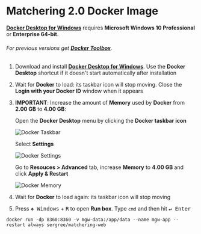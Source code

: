 # Matchering 2.0 Docker Image

**[Docker Desktop for Windows]** requires **Microsoft Windows 10 Professional** or **Enterprise 64-bit**. 

###### For previous versions get **[Docker Toolbox]**.

1. Download and install **[Docker Desktop for Windows]**. Use the **Docker Desktop** shortcut if it doesn't start automatically after installation
2. Wait for **Docker** to load: its taskbar icon will stop moving. Close the **Login with your Docker ID** window when it appears
3. **IMPORTANT**: Increase the amount of **Memory** used by **Docker** from **2.00 GB** to **4.00 GB**:

   Open the **Docker Desktop** menu by clicking the **Docker taskbar icon**
   
   ![Docker Taskbar](https://docs.docker.com/docker-for-windows/images/whale-icon-systray-hidden.png)

   Select **Settings**
   
   ![Docker Settings](https://docs.docker.com/docker-for-windows/images/docker-menu-settings.png)

   Go to **Resouces > Advanced** tab, increase **Memory** to **4.00 GB** and click **Apply & Restart**
   
   ![Docker Memory](https://github.com/sergree/matchering/blob/develop/images/docker-4gb.png)
4. Wait for **Docker** to load again: its taskbar icon will stop moving
5. Press <kbd>❖ Windows</kbd> + <kbd>R</kbd> to open **Run box**. Type `cmd` and then hit <kbd>↵ Enter</kbd>

```
docker run -dp 8360:8360 -v mgw-data:/app/data --name mgw-app --restart always sergree/matchering-web
```


[Docker Desktop for Windows]: https://download.docker.com/win/stable/Docker%20Desktop%20Installer.exe
[Docker Toolbox]: https://docs.docker.com/toolbox/overview/
[oldwinlogo]: http://i.stack.imgur.com/T0oPO.png
